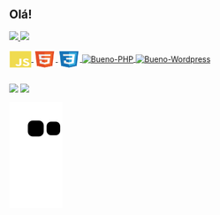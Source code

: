 ## Olá!
<div align="left">
  <a href="https://github.com/bueno766">
  <img height="170em" src="https://github-readme-stats.vercel.app/api?username=bueno766&show_icons=true&theme=tokyonight&include_all_commits=true&count_private=true"/>
  <img height="170em" src="https://github-readme-stats.vercel.app/api/top-langs/?username=bueno766&layout=compact&langs_count=7&theme=tokyonight"/>
</div>
<div style="display: inline_block"><br>
  <img align="center" alt="Bueno-Js" height="30" width="40" src="https://raw.githubusercontent.com/devicons/devicon/master/icons/javascript/javascript-plain.svg">
  <img align="center" alt="Bueno-HTML" height="30" width="40" src="https://raw.githubusercontent.com/devicons/devicon/master/icons/html5/html5-original.svg">
  <img align="center" alt="Bueno-CSS" height="30" width="40" src="https://raw.githubusercontent.com/devicons/devicon/master/icons/css3/css3-original.svg">
  <img align="center" alt="Bueno-PHP" height="60" width="50" src="https://cdn.jsdelivr.net/gh/devicons/devicon/icons/php/php-plain.svg">
  <img align="center" alt="Bueno-Wordpress" height="30" width="40" src="https://icongr.am/devicon/wordpress-plain.svg?size=128&color=2483ff">

  ##
 
<div> 
  <a href = "mailto:bueno766@gmail.com"><img src="https://img.shields.io/badge/-Gmail-%23333?style=for-the-badge&logo=gmail&logoColor=white" target="_blank"></a>
  <a href="https://www.linkedin.com/in/miguel-bueno-834728166/" target="_blank"><img src="https://img.shields.io/badge/-LinkedIn-%230077B5?style=for-the-badge&logo=linkedin&logoColor=white" target="_blank"></a> 
 
  ![Snake animation](https://github.com/rafaballerini/rafaballerini/blob/output/github-contribution-grid-snake.svg)
 
</div>
